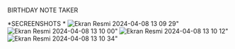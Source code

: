 BIRTHDAY NOTE TAKER

*SECREENSHOTS *
![Ekran Resmi 2024-04-08 13 09 29](https://github.com/ENGUDAR/BirthdayNoteSaverApp/assets/132808169/662bde92-4eff-482f-ae57-b3db65bea5e1)"
![Ekran Resmi 2024-04-08 13 10 00](https://github.com/ENGUDAR/BirthdayNoteSaverApp/assets/132808169/d08e07c4-6672-4537-aff7-ad9c1047d122)"
![Ekran Resmi 2024-04-08 13 10 12](https://github.com/ENGUDAR/BirthdayNoteSaverApp/assets/132808169/2465367e-6baa-414f-b2f2-f1e04281a118)" 
![Ekran Resmi 2024-04-08 13 10 34](https://github.com/ENGUDAR/BirthdayNoteSaverApp/assets/132808169/d3070625-5b1d-45fb-bdd0-68272793b501)"


